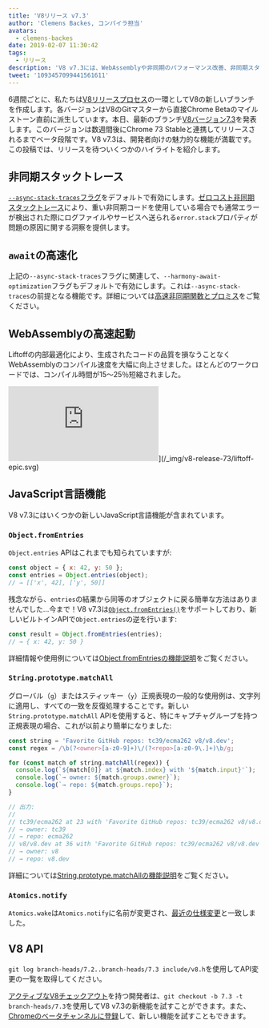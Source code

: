 ```yaml
---
title: 'V8リリース v7.3'
author: 'Clemens Backes, コンパイラ担当'
avatars:
  - clemens-backes
date: 2019-02-07 11:30:42
tags:
  - リリース
description: 'V8 v7.3には、WebAssemblyや非同期のパフォーマンス改善、非同期スタックトレース、Object.fromEntries、String#matchAllなど、非常に多くの新機能が詰まっています！'
tweet: '1093457099441561611'
---
```

6週間ごとに、私たちは[V8リリースプロセス](/docs/release-process)の一環としてV8の新しいブランチを作成します。各バージョンはV8のGitマスターから直接Chrome Betaのマイルストーン直前に派生しています。本日、最新のブランチ[V8バージョン7.3](https://chromium.googlesource.com/v8/v8.git/+log/branch-heads/7.3)を発表します。このバージョンは数週間後にChrome 73 Stableと連携してリリースされるまでベータ段階です。V8 v7.3は、開発者向けの魅力的な機能が満載です。この投稿では、リリースを待ついくつかのハイライトを紹介します。

<!--truncate-->
## 非同期スタックトレース

[`--async-stack-traces`フラグ](/blog/fast-async#improved-developer-experience)をデフォルトで有効にします。[ゼロコスト非同期スタックトレース](https://bit.ly/v8-zero-cost-async-stack-traces)により、重い非同期コードを使用している場合でも通常エラーが検出された際にログファイルやサービスへ送られる`error.stack`プロパティが問題の原因に関する洞察を提供します。

## `await`の高速化

上記の`--async-stack-traces`フラグに関連して、`--harmony-await-optimization`フラグもデフォルトで有効にします。これは`--async-stack-traces`の前提となる機能です。詳細については[高速非同期関数とプロミス](/blog/fast-async#await-under-the-hood)をご覧ください。

## WebAssemblyの高速起動

Liftoffの内部最適化により、生成されたコードの品質を損なうことなくWebAssemblyのコンパイル速度を大幅に向上させました。ほとんどのワークロードでは、コンパイル時間が15〜25％短縮されました。

![Epic ZenGardenデモのLiftoffコンパイル時間](https://s3.amazonaws.com/mozilla-games/ZenGarden/EpicZenGarden.html)](/_img/v8-release-73/liftoff-epic.svg)

## JavaScript言語機能

V8 v7.3にはいくつかの新しいJavaScript言語機能が含まれています。

### `Object.fromEntries`

`Object.entries` APIはこれまでも知られていますが:

```js
const object = { x: 42, y: 50 };
const entries = Object.entries(object);
// → [['x', 42], ['y', 50]]
```

残念ながら、`entries`の結果から同等のオブジェクトに戻る簡単な方法はありませんでした…今まで！V8 v7.3は[`Object.fromEntries()`](/features/object-fromentries)をサポートしており、新しいビルトインAPIで`Object.entries`の逆を行います:

```js
const result = Object.fromEntries(entries);
// → { x: 42, y: 50 }
```

詳細情報や使用例については[Object.fromEntriesの機能説明](/features/object-fromentries)をご覧ください。

### `String.prototype.matchAll`

グローバル（`g`）またはスティッキー（`y`）正規表現の一般的な使用例は、文字列に適用し、すべての一致を反復処理することです。新しい`String.prototype.matchAll` APIを使用すると、特にキャプチャグループを持つ正規表現の場合、これが以前より簡単になりました:

```js
const string = 'Favorite GitHub repos: tc39/ecma262 v8/v8.dev';
const regex = /\b(?<owner>[a-z0-9]+)\/(?<repo>[a-z0-9\.]+)\b/g;

for (const match of string.matchAll(regex)) {
  console.log(`${match[0]} at ${match.index} with '${match.input}'`);
  console.log(`→ owner: ${match.groups.owner}`);
  console.log(`→ repo: ${match.groups.repo}`);
}

// 出力:
//
// tc39/ecma262 at 23 with 'Favorite GitHub repos: tc39/ecma262 v8/v8.dev'
// → owner: tc39
// → repo: ecma262
// v8/v8.dev at 36 with 'Favorite GitHub repos: tc39/ecma262 v8/v8.dev'
// → owner: v8
// → repo: v8.dev
```

詳細については[String.prototype.matchAllの機能説明](/features/string-matchall)をご覧ください。

### `Atomics.notify`

`Atomics.wake`は`Atomics.notify`に名前が変更され、[最近の仕様変更](https://github.com/tc39/ecma262/pull/1220)と一致しました。

## V8 API

`git log branch-heads/7.2..branch-heads/7.3 include/v8.h`を使用してAPI変更の一覧を取得してください。

[アクティブなV8チェックアウト](/docs/source-code#using-git)を持つ開発者は、`git checkout -b 7.3 -t branch-heads/7.3`を使用してV8 v7.3の新機能を試すことができます。また、[Chromeのベータチャンネルに登録](https://www.google.com/chrome/browser/beta.html)して、新しい機能を試すこともできます。
